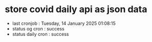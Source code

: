 # store covid daily api as json data

- last cronjob : Tuesday, 14 January 2025 01:08:15
- status og cron : success
- status daily cron : success
      
      